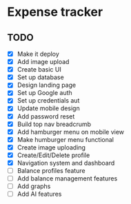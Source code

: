 # Expense tracker

## TODO

-   [x] Make it deploy
-   [x] Add image upload
-   [x] Create basic UI
-   [x] Set up database
-   [x] Design landing page
-   [x] Set up Google auth
-   [x] Set up credentials aut
-   [x] Update mobile design
-   [x] Add password reset
-   [x] Build top nav breadcrumb
-   [x] Add hamburger menu on mobile view
-   [x] Make humburger menu functional
-   [x] Create image uploading
-   [x] Create/Edit/Delete profile
-   [x] Navigation system and dashboard
-   [ ] Balance profiles feature
-   [ ] Add balance management features
-   [ ] Add graphs
-   [ ] Add AI features
